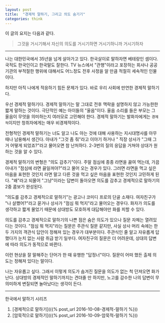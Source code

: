 ```yaml
---
layout: post
title:  "경제적 말하기, 그리고 의도 숨기기"
categories: think
---
```


이 글의 요지는 다음과 같다. 

> 그것을 거시기해서 자신의 의도를 거시기하면 거시기하니까 거시기하자

***

나는 대한민국에서 35년을 넘게 살아가고 있다. 한국살이로 말하자면 베테랑인 셈이다. 국적도 한국인이고 한국말도 잘한다. TV 뉴스에서 "관행"이라고 포장하는 회사나 공공기관의 부적절한 행위에 대해서도 어느정도 전후 사정을 알 만큼 적절히 세속적인 인물이다. 

하지만 아직 나에게 적응하기 힘든 문제가 있다. 바로 우리 사회에 만연한 경제적 말하기다. 

우선 경제적 말하기다. 경제적 말하기는 말 그대로 전후 맥락을 설명하지 않고 가능한한 짧게 말하는 것이다. 극단적인 예는 아이들의 "울음"이다. 울음 소리를 들은 부모는 그 울음이 무엇을 의미하는지 여러모로 고민해야 한다. 경제적 말하기는 발화자에게는 `경제적`이지만 청취자에게는 매우 비경제적이다. 

전형적인 경제적 말하기는 너도 알고 나도 아는 것에 대해 사용하는 지시대명사를 아무 때나 남용해서 생긴다. 아내가 "그것 좀 줘"라고 이야기 하거나 " 직장 상사가 "그때 그거 어떻게 되었죠?"라고 물어오면 참 난처하다. 2-3번의 질의 응답을 거쳐야 상대가 원하는 것을 알 수 있다.

경제적 말하기의 변형은 "의도 감추기"이다. 주말 점심에 종종 라면을 끓여 먹는데, 가끔 아내가 "점심에 라면 끓일꺼야?"라고 물어 오는 경우가 있다. 그러면 라면을 먹고 싶은 마음을 표현한 것인지 라면 말고 다른 것을 먹고 싶은 마음을 표현한 것인지 고민하게 된다. "왜"라고 되물어 "그냥"이라는 답변이 돌아오면 의도를 감추고 경제적으로 말하기의 2중 콤보가 완성된다. 

"의도를 감추고  경제적으로 말하기"는 광고나 코미디 프로의 단골 소재다. 여자친구가 "나 살쪘어?"라고 묻거나 상사가 "점심 뭐 먹지"라고 물어오는 경우다. 화자가 의도를 생갹하고 짧게 물었기 때문에 상대방도 모호하게 대답해야만 화를 피할 수 있다. 

의도를 감추고 경제적으로 말하기의 나쁜 점은 숨은 의도가 있으나 질문 자체는 열려있다는 것이다. "점심 뭐 먹지"라는 질문은 주관식 질문 같지만, 사실 상사 머리 속에는 한 두 가지의 객관식 답안이 정해져 있는 경우가 대부분이다. 주관식인 줄 알고 자유롭게 답했다가 눈치 없는 사람 취급 받기 일쑤다. 여자친구의 질문은 더 어려운데, 상대의 답변에 따라 의도가 동적으로 바뀐다. 

이런 현상을 잘 말해주는 단어가 한 때 유행한 "답정너"이다. 질문이 어떠 했든 출제 의도는 정해져 있다는 말이다. 

나는 자유롭고 싶다. 그래서 이렇게 의도가 숨겨진 질문을 의도가 없는 척 던져오면 화가난다. 상대방의 경제적인 말하기까지는 견뎌줄 만 하지만, 노고를 감수한 나의 답변이 무의미하게 변질되면 놀아났다는 생각이 든다. 

***

한국에서 말하기 시리즈

1. [경제적으로 말하기](({% post_url 2016-10-08-경제적-말하기 %}))
2. [암묵적으로 말하기](({% post_url 2016-10-09-암묵적-말하기 %}))

